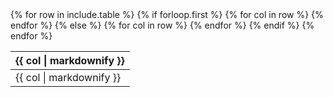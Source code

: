 <table class="table border bordered hovered cell-hovered">
  {% for row in include.table %}
  {% if forloop.first %}
  <thead>
    <tr>
      {% for col in row %}
      <th class="no-padding-top no-padding-bottom">{{ col | markdownify }}</th>
      {% endfor %}
    </tr>
  </thead>
  <tbody>
    {% else %}
    <tr>
      {% for col in row %}
      <td class="no-padding-top no-padding-bottom">{{ col | markdownify }}</td>
      {% endfor %}
    </tr>
    {% endif %}
    {% endfor %}
  </tbody>
</table>
